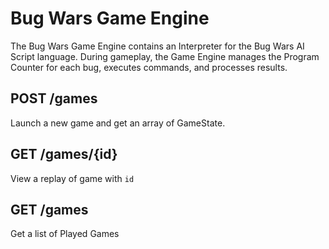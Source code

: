 # Bug Wars Game Engine
The Bug Wars Game Engine contains an Interpreter for the Bug Wars AI Script language.  During gameplay, the Game Engine manages the Program Counter for each bug, executes commands, and processes results.

## POST /games
Launch a new game and get an array of GameState.

## GET /games/{id}
View a replay of game with `id`


## GET /games
Get a list of Played Games
